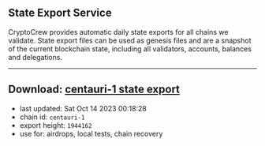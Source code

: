 ## State Export Service
CryptoCrew provides automatic daily state exports for all chains we validate. State export files can be used as genesis files and are a snapshot of the current blockchain state, including all validators, accounts, balances and delegations.

---
**Download: [centauri-1 state export](https://dl.ccvalidators.com/SERVICE/composable/centauri-1_export_1944162.json)**
---

- last updated: Sat Oct 14 2023 00:18:28
- chain id: `centauri-1`
- export height: `1944162`
- use for: airdrops, local tests, chain recovery
